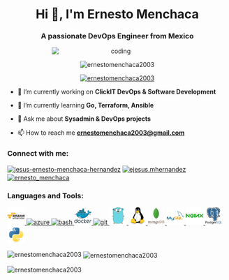 <h1 align="center">Hi 👋, I'm Ernesto Menchaca</h1>
<h3 align="center">A passionate DevOps Engineer from Mexico</h3>
<p align="center"><img style="display: block; margin-left: auto; margin-right: auto;" align="center" alt="coding" width="300px" src="https://camo.githubusercontent.com/5ddf73ad3a205111cf8c686f687fc216c2946a75005718c8da5b837ad9de78c9/68747470733a2f2f7468756d62732e6766796361742e636f6d2f4576696c4e657874446576696c666973682d736d616c6c2e676966"/></p>



<p align="center"> <img src="https://komarev.com/ghpvc/?username=ernestomenchaca2003&label=Profile%20views&color=0e75b6&style=flat" alt="ernestomenchaca2003" /> </p>

<p align="center"> <a href="https://github.com/ryo-ma/github-profile-trophy"><img src="https://github-profile-trophy.vercel.app/?username=ernestomenchaca2003" alt="ernestomenchaca2003" /></a> </p>

- 🔭 I’m currently working on **ClickIT DevOps & Software Development**

- 🌱 I’m currently learning **Go, Terraform, Ansible**

- 💬 Ask me about **Sysadmin & DevOps projects**

- 📫 How to reach me **ernestomenchaca2003@gmail.com**

<h3 align="left">Connect with me:</h3>
<p align="left">
<a href="https://linkedin.com/in/jesus-ernesto-menchaca-hernandez" target="blank"><img align="center" src="https://raw.githubusercontent.com/rahuldkjain/github-profile-readme-generator/master/src/images/icons/Social/linked-in-alt.svg" alt="jesus-ernesto-menchaca-hernandez" height="30" width="40" /></a>
<a href="https://fb.com/ejesus.mhernandez" target="blank"><img align="center" src="https://raw.githubusercontent.com/rahuldkjain/github-profile-readme-generator/master/src/images/icons/Social/facebook.svg" alt="ejesus.mhernandez" height="30" width="40" /></a>
<a href="https://instagram.com/ernesto_menchaca" target="blank"><img align="center" src="https://raw.githubusercontent.com/rahuldkjain/github-profile-readme-generator/master/src/images/icons/Social/instagram.svg" alt="ernesto_menchaca" height="30" width="40" /></a>
</p>

<h3 align="left">Languages and Tools:</h3>
<p align="left"> <a href="https://aws.amazon.com" target="_blank" rel="noreferrer"> <img src="https://raw.githubusercontent.com/devicons/devicon/master/icons/amazonwebservices/amazonwebservices-original-wordmark.svg" alt="aws" width="40" height="40"/> </a> <a href="https://azure.microsoft.com/en-in/" target="_blank" rel="noreferrer"> <img src="https://www.vectorlogo.zone/logos/microsoft_azure/microsoft_azure-icon.svg" alt="azure" width="40" height="40"/> </a> <a href="https://www.gnu.org/software/bash/" target="_blank" rel="noreferrer"> <img src="https://www.vectorlogo.zone/logos/gnu_bash/gnu_bash-icon.svg" alt="bash" width="40" height="40"/> </a> <a href="https://www.docker.com/" target="_blank" rel="noreferrer"> <img src="https://raw.githubusercontent.com/devicons/devicon/master/icons/docker/docker-original-wordmark.svg" alt="docker" width="40" height="40"/> </a> <a href="https://git-scm.com/" target="_blank" rel="noreferrer"> <img src="https://www.vectorlogo.zone/logos/git-scm/git-scm-icon.svg" alt="git" width="40" height="40"/> </a> <a href="https://golang.org" target="_blank" rel="noreferrer"> <img src="https://raw.githubusercontent.com/devicons/devicon/master/icons/go/go-original.svg" alt="go" width="40" height="40"/> </a> <a href="https://www.linux.org/" target="_blank" rel="noreferrer"> <img src="https://raw.githubusercontent.com/devicons/devicon/master/icons/linux/linux-original.svg" alt="linux" width="40" height="40"/> </a> <a href="https://www.mongodb.com/" target="_blank" rel="noreferrer"> <img src="https://raw.githubusercontent.com/devicons/devicon/master/icons/mongodb/mongodb-original-wordmark.svg" alt="mongodb" width="40" height="40"/> </a> <a href="https://www.mysql.com/" target="_blank" rel="noreferrer"> <img src="https://raw.githubusercontent.com/devicons/devicon/master/icons/mysql/mysql-original-wordmark.svg" alt="mysql" width="40" height="40"/> </a> <a href="https://www.nginx.com" target="_blank" rel="noreferrer"> <img src="https://raw.githubusercontent.com/devicons/devicon/master/icons/nginx/nginx-original.svg" alt="nginx" width="40" height="40"/> </a> <a href="https://www.postgresql.org" target="_blank" rel="noreferrer"> <img src="https://raw.githubusercontent.com/devicons/devicon/master/icons/postgresql/postgresql-original-wordmark.svg" alt="postgresql" width="40" height="40"/> </a> <a href="https://www.python.org" target="_blank" rel="noreferrer"> <img src="https://raw.githubusercontent.com/devicons/devicon/master/icons/python/python-original.svg" alt="python" width="40" height="40"/> </a> </p>

<p><img align="left" src="https://github-readme-stats.vercel.app/api/top-langs?username=ernestomenchaca2003&show_icons=true&locale=en&layout=compact" alt="ernestomenchaca2003" /></p>

<p>&nbsp;<img align="center" src="https://github-readme-stats.vercel.app/api?username=ernestomenchaca2003&show_icons=true&locale=en" alt="ernestomenchaca2003" /></p>

<p><img align="center" src="https://github-readme-streak-stats.herokuapp.com/?user=ernestomenchaca2003&" alt="ernestomenchaca2003" /></p>
